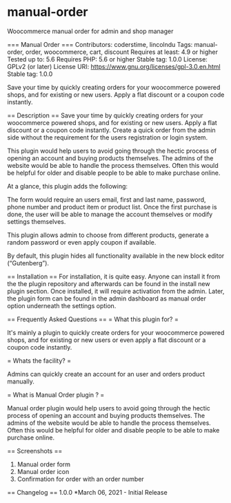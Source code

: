 # manual-order
 Woocommerce manual order for admin and shop manager

=== Manual Order ===
Contributors: coderstime, lincolndu
Tags: manual-order, order, woocommerce, cart, discount
Requires at least: 4.9 or higher
Tested up to: 5.6
Requires PHP: 5.6 or higher
Stable tag: 1.0.0
License: GPLv2 (or later)
License URI: https://www.gnu.org/licenses/gpl-3.0.en.html Stable tag: 1.0.0

Save your time by quickly creating orders for your woocommerce powered shops, and for existing or new users. Apply a flat discount or a coupon code instantly. 

== Description ==
Save your time by quickly creating orders for your woocommerce powered shops, and for existing or new users. Apply a flat discount or a coupon code instantly. Create a quick order from the admin side without the requirement for the users registration or login system. 

This plugin would help users to avoid going through the hectic process of opening an account and buying products themselves. The admins of the website would be able to handle the process themselves. Often this would be helpful for older and disable people to be able to make purchase online. 

At a glance, this plugin adds the following:

The form would require an users email, first and last name, password, phone number and product item or product list. Once the first purchase is done, the user will be able to manage the account themselves or modify settings themselves. 

This plugin allows admin to choose from different products, generate a random password or even apply coupon if available. 

By default, this plugin hides all functionality available in the new block editor (“Gutenberg”).

== Installation ==
For installation, it is quite easy. Anyone can install it from the the plugin repository and afterwards can be found in the install new plugin section. Once installed, it will require activation from the admin. Later, the plugin form can be found in the admin dashboard as manual order option underneath the settings option. 

== Frequently Asked Questions ==
= What this plugin for? =

It's mainly a plugin to quickly create orders for your woocommerce powered shops, and for existing or new users or even apply a flat discount or a coupon code instantly.

= Whats the facility? =

Admins can quickly create an account for an user and orders product manually. 
 
= What is Manual Order plugin ? =

Manual order plugin would help users to avoid going through the hectic process of opening an account and buying products themselves. The admins of the website would be able to handle the process themselves. Often this would be helpful for older and disable people to be able to make purchase online. 

== Screenshots ==
1. Manual order form
2. Manual order icon
3. Confirmation for order with an order number

== Changelog ==
1.0.0 
*March 06, 2021 - Initial Release